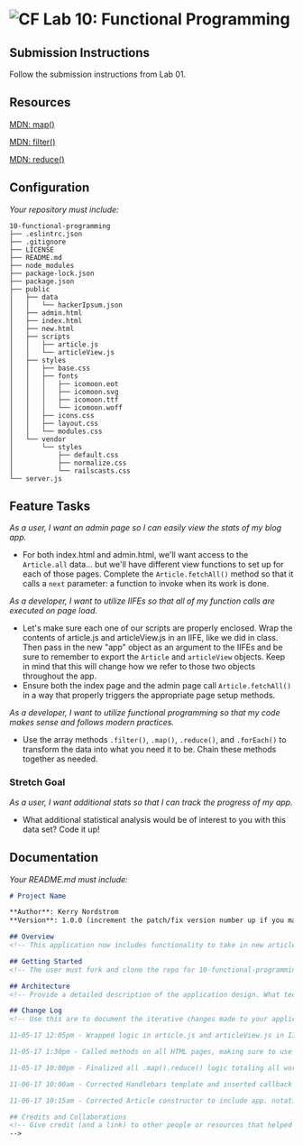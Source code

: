 ![CF](https://camo.githubusercontent.com/70edab54bba80edb7493cad3135e9606781cbb6b/687474703a2f2f692e696d6775722e636f6d2f377635415363382e706e67) Lab 10: Functional Programming
===

## Submission Instructions
Follow the submission instructions from Lab 01.

## Resources  


[MDN: map()](https://developer.mozilla.org/en-US/docs/Web/JavaScript/Reference/Global_Objects/Array/map)

[MDN: filter()](https://developer.mozilla.org/en-US/docs/Web/JavaScript/Reference/Global_Objects/Array/filter)

[MDN: reduce()](https://developer.mozilla.org/en-US/docs/Web/JavaScript/Reference/Global_Objects/Array/Reduce)

## Configuration
_Your repository must include:_

```
10-functional-programming
├── .eslintrc.json
├── .gitignore
├── LICENSE
├── README.md
├── node_modules
├── package-lock.json
├── package.json
├── public
│   ├── data
│   │   └── hackerIpsum.json
│   ├── admin.html
│   ├── index.html
│   ├── new.html
│   ├── scripts
│   │   ├── article.js
│   │   └── articleView.js
│   ├── styles
│   │   ├── base.css
│   │   ├── fonts
│   │   │   ├── icomoon.eot
│   │   │   ├── icomoon.svg
│   │   │   ├── icomoon.ttf
│   │   │   └── icomoon.woff
│   │   ├── icons.css
│   │   ├── layout.css
│   │   └── modules.css
│   └── vendor
│       └── styles
│           ├── default.css
│           ├── normalize.css
│           └── railscasts.css
└── server.js
```

## Feature Tasks

*As a user, I want an admin page so I can easily view the stats of my blog app.*

- For both index.html and admin.html, we'll want access to the `Article.all` data... but we'll have different view functions to set up for each of those pages. Complete the `Article.fetchAll()` method so that it calls a `next` parameter: a function to invoke when its work is done.  

*As a developer, I want to utilize IIFEs so that all of my function calls are executed on page load.*

- Let's make sure each one of our scripts are properly enclosed. Wrap the contents of article.js and articleView.js in an IIFE, like we did in class. Then pass in the new "app" object as an argument to the IIFEs and be sure to remember to export the `Article` and `articleView` objects. Keep in mind that this will change how we refer to those two objects throughout the app.
- Ensure both the index page and the admin page call `Article.fetchAll()` in a way that properly triggers the appropriate page setup methods.

*As a developer, I want to utilize functional programming so that my code makes sense and follows modern practices.*

-  Use the array methods `.filter()`, `.map()`, `.reduce()`, and `.forEach()` to transform the data into what you need it to be. Chain these methods together as needed.

### Stretch Goal

*As a user, I want additional stats so that I can track the progress of my app.*

- What additional statistical analysis would be of interest to you with this data set? Code it up!

## Documentation
_Your README.md must include:_

```md
# Project Name

**Author**: Kerry Nordstrom
**Version**: 1.0.0 (increment the patch/fix version number up if you make more commits past your first submission)

## Overview
<!-- This application now includes functionality to take in new article submissions, display all articles organized by date written, calculate and display total articles, total words, and words by author.  It will also dynamically update with any new authors and their totals. -->

## Getting Started
<!-- The user must fork and clone the repo for 10-functional-programming from codefellows-seattle-301d25 to their local machine.  They must also configure and link PostgreSQL and open node.js on port 3000.   -->

## Architecture
<!-- Provide a detailed description of the application design. What technologies (languages, libraries, etc) you're using, and any other relevant design information. -->

## Change Log
<!-- Use this are to document the iterative changes made to your application as each feature is successfully implemented. Use time stamps. Here's an examples:

11-05-17 12:05pm - Wrapped logic in article.js and articleView.js in IIFE, set conString value to link postgreSQL to project.  Opened node server at port 3000.

11-05-17 1:30pm - Called methods on all HTML pages, making sure to use app. notation which makes pages outside of the IIFE able to access methods that are now attached to app.Article

11-05-17 10:00pm - Finalized all .map().reduce() logic totaling all words and filtering these totals to individual authors.

11-06-17 10:00am - Corrected Handlebars template and inserted callback function to the .fetchAll method on admin.html

11-06-17 10:15am - Corrected Article constructor to include app. notation which allows it to attache to app.Article and correctly instantiate a new object article on the new.html page.

## Credits and Collaborations
<!-- Give credit (and a link) to other people or resources that helped you build this application. -->
-->
```
